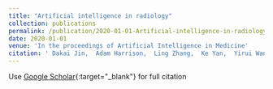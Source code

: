 ```yaml
---
title: "Artificial intelligence in radiology"
collection: publications
permalink: /publication/2020-01-01-Artificial-intelligence-in-radiology
date: 2020-01-01
venue: 'In the proceedings of Artificial Intelligence in Medicine'
citation: ' Dakai Jin,  Adam Harrison,  Ling Zhang,  Ke Yan,  Yirui Wang,  Jinzheng Cai,  Shun Miao,  Le Lu, &quot;Artificial intelligence in radiology.&quot; In the proceedings of Artificial Intelligence in Medicine, 2020.'
---
```

Use [Google Scholar](https://scholar.google.com/scholar?q=Artificial+intelligence+in+radiology){:target="_blank"} for full citation